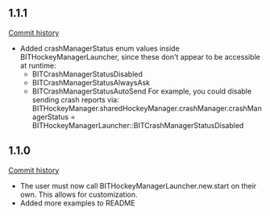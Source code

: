 ## 1.1.1

[Commit history](https://github.com/joenoon/motion-hockeyapp/compare/v1.1.0...v1.1.1)

* Added crashManagerStatus enum values inside BITHockeyManagerLauncher, since these
  don't appear to be accessible at runtime:
  - BITCrashManagerStatusDisabled
  - BITCrashManagerStatusAlwaysAsk
  - BITCrashManagerStatusAutoSend
  For example, you could disable sending crash reports via:
    BITHockeyManager.sharedHockeyManager.crashManager.crashManagerStatus = BITHockeyManagerLauncher::BITCrashManagerStatusDisabled

## 1.1.0

[Commit history](https://github.com/joenoon/motion-hockeyapp/compare/6512897ade...v1.1.0)

* The user must now call BITHockeyManagerLauncher.new.start on their own.  This allows for customization.
* Added more examples to README
